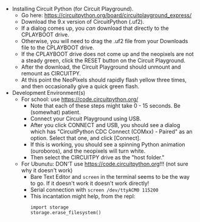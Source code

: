 * Installing Circuit Python (for Circuit Playground).
  * Go here: https://circuitpython.org/board/circuitplayground_express/
  * Download the 9.x version of CircuitPython (.uf2).
  * If a dialog comes up, you *can* download that directly to the CPLAYBOOT drive.
  * Otherwise, you will need to drag the .uf2 file from your Downloads file to the CPLAYBOOT drive.
  * If the CPLAYBOOT drive does not come up and the neopixels are not a steady green, 
    click the RESET button on the Circuit Playground.
  * After the download, the Circuit Playground should unmount and remount as CIRCUITPY.
  * At this point the NeoPixels should rapidly flash yellow three times, and then 
    occasionally give a quick green flash.
* Development Environment(s)
  * For school: use https://code.circuitpython.org/
    * Note that each of these steps might take 0 - 15 seconds.  Be (somewhat) patient.
    * Connect your Circuit Playground using USB.
    * After you click CONNECT and USB, you should see a dialog which has 
      "CircuitPython CDC Connect (COMxx) - Paired"
      as an option.  Select that one, and click [Connect].
    * If this is working, you should see a spinning Python animation (ouroboros),
      and the neopixels will turn white.
    * Then select the CIRCUITPY drive as the "host folder."
  * For Ubunutu: DON'T use https://code.circuitpython.org!!! (not sure why it doesn't work)
    * Bare Text Editor and `screen` in the terminal seems to be the way to go.  If it doesn't work it doesn't work directly!
    * Serial connection with `screen /dev/ttyACM0 115200`
    * This incantation might help, from the repl:
        ```
        import storage
        storage.erase_filesystem()
        ```
